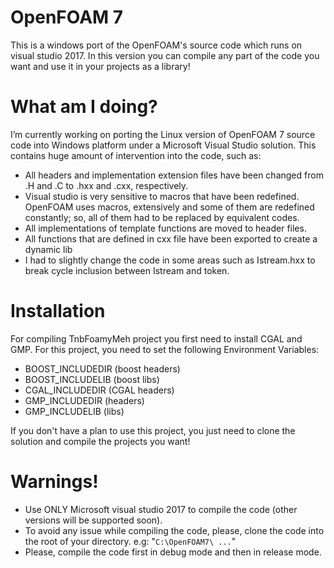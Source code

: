 # OpenFOAM 7
This is a windows port of the OpenFOAM's source code which runs on visual studio 2017. In this version you can compile any part of the code you want and use it in your projects as a library!

# What am I doing?
I’m currently working on porting the Linux version of OpenFOAM 7 source code into Windows platform under a Microsoft Visual Studio solution. This contains huge amount of intervention into the code, such as: 
*	All headers and implementation extension files have been changed from .H and .C to .hxx and .cxx, respectively.
*	Visual studio is very sensitive to macros that have been redefined. OpenFOAM uses macros, extensively and some of them are redefined constantly; so, all of them had to be replaced by equivalent codes.
*	All implementations of template functions are moved to header files.
*	All functions that are defined in cxx file have been exported to create a dynamic lib
* I had to slightly change the code in some areas such as Istream.hxx to break cycle inclusion between Istream and token.

# Installation
For compiling TnbFoamyMeh project you first need to install CGAL and GMP. For this project, you need to set the following Environment Variables:
* BOOST_INCLUDEDIR (boost headers)
* BOOST_INCLUDELIB (boost libs)
* CGAL_INCLUDEDIR (CGAL headers)
* GMP_INCLUDEDIR (headers)
* GMP_INCLUDELIB (libs)

If you don't have a plan to use this project, you just need to clone the solution and compile the projects you want!

# Warnings!
* Use ONLY Microsoft visual studio 2017 to compile the code (other versions will be supported soon).
* To avoid any issue while compiling the code, please, clone the code into the root of your directory. e.g: "`C:\OpenFOAM7\ ...`"
* Please, compile the code first in debug mode and then in release mode.
